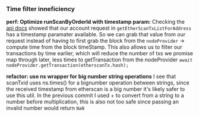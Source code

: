### Time filter inneficiency

__perf: Optimize runScanByOrderId with timestamp param:__
Checking the [api docs](https://docs.etherscan.io/api-endpoints/accounts#get-a-list-of-normal-transactions-by-address) showed that our account request in `getEtherScanTxListForAddress` has a timestamp paramater available. 
So we can grab that value from our request instead of having to first grab the block from the `nodeProvider` -> compute time from the block timeStamp. 
This also allows us to filter our transactions by time earlier, which will reduce the number of txs we promise map through later, less times to getTransaction from the nodeProvider `await nodeProvider.getTransaction(etherscanTx.hash);`

__refactor: use ns wrapper for big number string operations__
I see that scanTxid uses ns.times() for a bignumber operation between strings, since the received timestamp from etherscan is a big number it's likely safer to use this util.
In the previous commit I used + to convert from a string to a number before multiplication, this is also not too safe since passing an invalid number would return `NaN`
